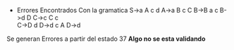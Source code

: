 * Errores Encontrados
  Con la gramatica 
    S->a A c d
    A->a B c C
    B->B a c
    B->d D
    C->c C c  
    C->D d
    D->d c A
    D->d

Se generan Errores a partir del estado 37 **Algo no se esta validando**
